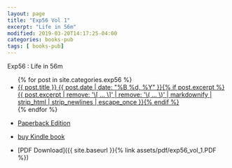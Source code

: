 ```yaml
---
layout: page
title: "Exp56 Vol 1"
excerpt: "Life in 56m"
modified: 2019-03-20T14:17:25-04:00
categories: books-pub
tags: [ books-pub]
---
```



Exp56 : Life in 56m

<ul class="post-list">
{% for post in site.categories.exp56 %}
  <li><article><a href="{{ site.url }}{{ post.url }}">{{ post.title }} <span class="entry-date"><time datetime="{{ post.date | date_to_xmlschema }}">{{ post.date | date: "%B %d, %Y" }}</time></span>{% if post.excerpt %} <span class="excerpt">{{ post.excerpt | remove: '\[ ... \]' | remove: '\( ... \)' | markdownify | strip_html | strip_newlines | escape_once }}</span>{% endif %}</a></article></li>
{% endfor %}
</ul>




* [Paperback Edition](https://amzn.to/2LxhymF)

* [buy Kindle book](https://amzn.to/2TXZPJx)

* [PDF Download]({{ site.baseurl }}{% link assets/pdf/exp56_vol_1.PDF  %})
